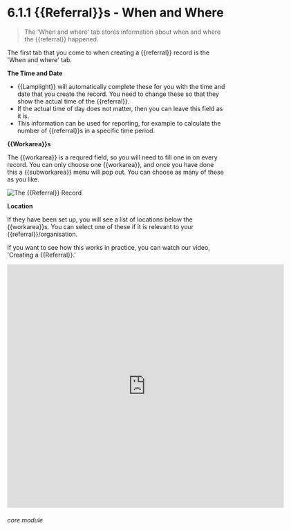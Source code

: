 # 6.1.1    {{Referral}}s - When and Where

> The 'When and where' tab stores information about when and where the {{referral}} happened. 

The first tab that you come to when creating a {{referral}} record is the 'When and where' tab. 

**The Time and Date**

- {{Lamplight}} will automatically complete these for you with the time and date that you create the record. You need to change these so that they show the actual time of the {{referral}}.
- If the actual time of day does not matter, then you can leave this field as it is. 
- This information can be used for reporting, for example to calculate the number of {{referral}}s in a specific time period.

**{{Workarea}}s**

The {{workarea}} is a requred field, so you will need to fill one in on every record. You can only choose one {{workarea}}, and once you have done this a {{subworkarea}} menu will pop out. You can choose as many of these as you like.

![The {{Referral}} Record](6.1.1a.png) 

**Location**

If they have been set up, you will see a list of locations below the {{workarea}}s. You can select one of these if it is relevant to your {{referral}}/organisation.


If you want to see how this works in practice, you can watch our video, 'Creating a {{Referral}}.' 

<iframe width="640" height="564" src="https://player.vimeo.com/video/281971195" frameborder="0" allowFullScreen mozallowfullscreen webkitAllowFullScreen></iframe>


###### core module

